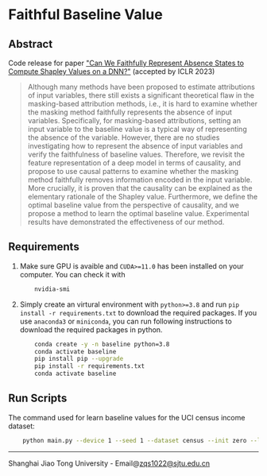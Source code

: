 # Faithful Baseline Value

## Abstract

Code release for paper ["Can We Faithfully Represent Absence States to Compute Shapley Values on a DNN?"](https://arxiv.org/abs/2105.10719) (accepted by ICLR 2023)

> Although many methods have been proposed to estimate attributions of input variables, there still exists a significant theoretical flaw in the masking-based attribution methods, i.e., it is hard to examine whether the masking method faithfully represents the absence of input variables. Specifically, for masking-based attributions, setting an input variable to the baseline value is a typical way of representing the absence of the variable. However, there are no studies investigating how to represent the absence of input variables and verify the faithfulness of baseline values. Therefore, we revisit the feature representation of a deep model in terms of causality, and propose to use causal patterns to examine whether the masking method faithfully removes information encoded in the input variable. More crucially, it is proven that the causality can be explained as the elementary rationale of the Shapley value. Furthermore, we define the optimal baseline value from the perspective of causality, and we propose a method to learn the optimal baseline value. Experimental results have demonstrated the effectiveness of our method.

## Requirements

1. Make sure GPU is avaible and `CUDA>=11.0` has been installed on your computer. You can check it with
    ```bash
        nvidia-smi
    ```
2. Simply create an virtural environment with `python>=3.8` and run `pip install -r requirements.txt` to download the required packages. If you use `anaconda3` or `miniconda`, you can run following instructions to download the required packages in python. 
    ```bash
        conda create -y -n baseline python=3.8
        conda activate baseline
        pip install pip --upgrade
        pip install -r requirements.txt
        conda activate baseline
    ```

## Run Scripts

The command used for learn baseline values for the UCI census income dataset:
```bash
    python main.py --device 1 --seed 1 --dataset census --init zero --lr 0.01 --itr 300 --baseline_bs 1 --sample_num 100 --loss shapley --vfunc log-odds
```

---------------------------------------------------------------------------------
Shanghai Jiao Tong University - Email@[zqs1022@sjtu.edu.cn](zqs1022@sjtu.edu.cn)
